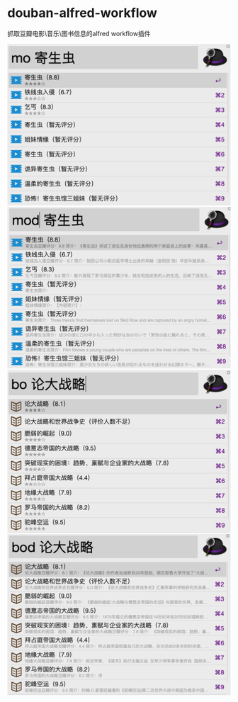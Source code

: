 # douban-alfred-workflow

抓取豆瓣电影\音乐\图书信息的alfred workflow插件


![搜索电影](screenshot/mo.jpg)
![搜索电影（含详情）](screenshot/mod.jpg)
![搜索图书](screenshot/bo.jpg)
![搜索图书（含详情）](screenshot/bod.jpg)